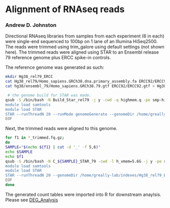 # Alignment of RNAseq reads
### Andrew D. Johnston

Directional RNAseq libraries from samples from each experiment (6 in each) were single-end sequenced to 100bp on 1 lane of an Illumina HiSeq2500. The reads were trimmed using trim_galore using default settings (not shown here). The trimmed reads were aligned using STAR to an Ensembl release 79 reference genome plus ERCC spike-in controls.

The reference genome was generated as such:
```bash
mkdir Hg38_rel79_ERCC
cat Hg38_rel79/Homo_sapiens.GRCh38.dna.primary_assembly.fa ERCC92/ERCC92.fa > Hg38_rel79_ERCC/Homo_sapiens.GRCh38.rel79.cdna.all.ERCC.fa
cat hg38/ensembl_79/Homo_sapiens.GRCh38.79.gtf ERCC92/ERCC92.gtf > Hg38_rel79_ERCC/Homo_sapiens.GRCh38.79.ERCC.gtf

 # the genome build for STAR was made.
qsub -S /bin/bash -N Build_Star_rel79 -j y -cwd -q highmem.q -pe smp-highmem 20 -l h_vmem=10G << EOF
module load samtools
module load STAR
STAR --runThreadN 20 --runMode genomeGenerate --genomeDir /home/greally-lab/indexes/Hg38_rel79_ERCC --genomeFastaFiles /home/greally-lab/indexes/Hg38_rel79_ERCC/Homo_sapiens.GRCh38.rel79.cdna.all.ERCC.fa
EOF
```

Next, the trimmed reads were aligned to this genome.

```bash
for f1 in *_trimmed.fq.gz;
do
SAMPLE="$(echo ${f1} | cut -d '_' -f 5,6)"
echo $SAMPLE
echo $f1
qsub -S /bin/bash -N C_${SAMPLE}_STAR_79 -cwd -l h_vmem=5.6G -j y -pe smp 20 << EOF
module load samtools
module load STAR
STAR --runThreadN 20 --genomeDir /home/greally-lab/indexes/Hg38_rel79_ERCC/STAR/ --readFilesIn ${f1} --readFilesCommand zcat --outSAMtype BAM SortedByCoordinate --quantMode GeneCounts --alignIntronMin 20 --alignIntronMax 1000000 --alignMatesGapMax 1000000 --outFilterType BySJout --outFilterMultimapNmax 20 --alignSJoverhangMin 8 --alignSJDBoverhangMin 1 --outFilterMismatchNmax 999 --sjdbGTFfile /home/greally-lab/indexes/Hg38_rel79_ERCC/Homo_sapiens.GRCh38.79.ERCC.gtf --sjdbOverhang 99 --outFileNamePrefix Mapped_STAR_79_ERCC/${SAMPLE}
EOF
done
```

The generated count tables were imported into R for downstream anaylsis. Please see <a href="DEG_analysis.html">DEG_Analysis</a>
